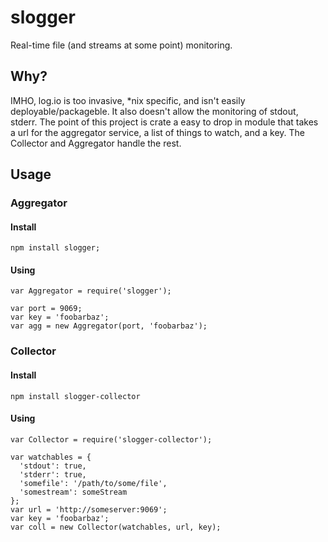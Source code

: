 
# slogger #

Real-time file (and streams at some point) monitoring. 

## Why? ##

IMHO, log.io is too invasive, *nix specific, and isn't easily deployable/packageble. It also doesn't
allow the monitoring of stdout, stderr. The point of this project is crate a easy to 
drop in module that takes a url for the aggregator service, a list of things to watch, 
and a key. The Collector and Aggregator handle the rest.

## Usage ##

### Aggregator ###

#### Install ####

    npm install slogger;

#### Using ####

    var Aggregator = require('slogger');

    var port = 9069;
    var key = 'foobarbaz';
    var agg = new Aggregator(port, 'foobarbaz');

### Collector ###

#### Install ####

    npm install slogger-collector

#### Using ####

    var Collector = require('slogger-collector');
    
    var watchables = {
      'stdout': true,
      'stderr': true,
      'somefile': '/path/to/some/file',
      'somestream': someStream
    };
    var url = 'http://someserver:9069';
    var key = 'foobarbaz';
    var coll = new Collector(watchables, url, key);